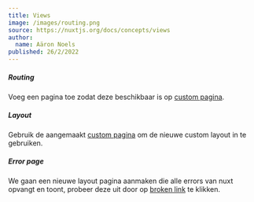 ```yaml
---
title: Views
image: /images/routing.png
source: https://nuxtjs.org/docs/concepts/views
author: 
  name: Aäron Noels
published: 26/2/2022
---
```

##### Routing

Voeg een pagina toe zodat deze beschikbaar is op [custom pagina](/custom-layout).

##### Layout

Gebruik de aangemaakt [custom pagina](/custom-layout) om de nieuwe custom layout in te gebruiken.

##### Error page

We gaan een nieuwe layout pagina aanmaken die alle errors van nuxt opvangt en toont, probeer deze uit door op [broken link](/broken-link) te klikken.
